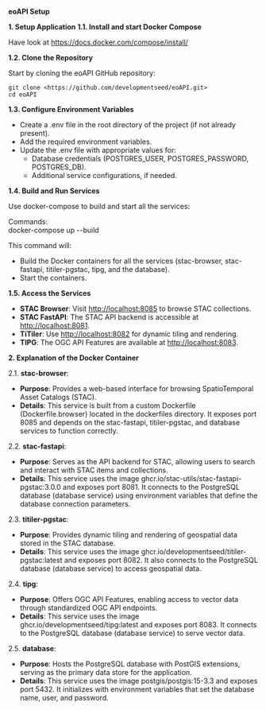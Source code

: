 **eoAPI Setup**

**1. Setup Application**
**1.1. Install and start Docker Compose**

Have look at <https://docs.docker.com/compose/install/>

**1.2. Clone the Repository**

Start by cloning the eoAPI GitHub repository:  

```
git clone <https://github.com/developmentseed/eoAPI.git>  
cd eoAPI
```
**1.3. Configure Environment Variables**

- Create a .env file in the root directory of the project (if not already present).
- Add the required environment variables.
- Update the .env file with appropriate values for:
  - Database credentials (POSTGRES_USER, POSTGRES_PASSWORD, POSTGRES_DB).
  - Additional service configurations, if needed.

**1.4. Build and Run Services**

Use docker-compose to build and start all the services:

Commands:  
docker-compose up --build

This command will:

- Build the Docker containers for all the services (stac-browser, stac-fastapi, titiler-pgstac, tipg, and the database).
- Start the containers.

**1.5. Access the Services**

- **STAC Browser**: Visit <http://localhost:8085> to browse STAC collections.
- **STAC FastAPI**: The STAC API backend is accessible at <http://localhost:8081>.
- **TiTiler**: Use <http://localhost:8082> for dynamic tiling and rendering.
- **TIPG**: The OGC API Features are available at <http://localhost:8083>.

**2. Explanation of the Docker Container**

2.1. **stac-browser**:

- **Purpose**: Provides a web-based interface for browsing SpatioTemporal Asset Catalogs (STAC).
- **Details**: This service is built from a custom Dockerfile (Dockerfile.browser) located in the dockerfiles directory. It exposes port 8085 and depends on the stac-fastapi, titiler-pgstac, and database services to function correctly.

2.2. **stac-fastapi**:

- **Purpose**: Serves as the API backend for STAC, allowing users to search and interact with STAC items and collections.
- **Details**: This service uses the image ghcr.io/stac-utils/stac-fastapi-pgstac:3.0.0 and exposes port 8081. It connects to the PostgreSQL database (database service) using environment variables that define the database connection parameters.

2.3. **titiler-pgstac**:

- **Purpose**: Provides dynamic tiling and rendering of geospatial data stored in the STAC database.
- **Details**: This service uses the image ghcr.io/developmentseed/titiler-pgstac:latest and exposes port 8082. It also connects to the PostgreSQL database (database service) to access geospatial data.

2.4. **tipg**:

- **Purpose**: Offers OGC API Features, enabling access to vector data through standardized OGC API endpoints.
- **Details**: This service uses the image ghcr.io/developmentseed/tipg:latest and exposes port 8083. It connects to the PostgreSQL database (database service) to serve vector data.

2.5. **database**:

- **Purpose**: Hosts the PostgreSQL database with PostGIS extensions, serving as the primary data store for the application.
- **Details**: This service uses the image postgis/postgis:15-3.3 and exposes port 5432. It initializes with environment variables that set the database name, user, and password.
